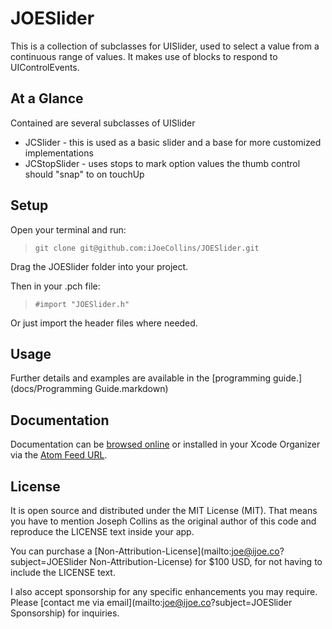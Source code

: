 JOESlider
==================

This is a collection of subclasses for UISlider, used to select a value from a continuous range of values. It makes use of blocks to respond to UIControlEvents.
 
At a Glance
-----------
Contained are several subclasses of UISlider

- JCSlider - this is used as a basic slider and a base for more customized implementations
- JCStopSlider - uses stops to mark option values the thumb control should "snap" to on touchUp

Setup
-----

Open your terminal and run:

> ```git clone git@github.com:iJoeCollins/JOESlider.git```

Drag the JOESlider folder into your project.

Then in your .pch file:

> ```#import "JOESlider.h"```

Or just import the header files where needed.

Usage
-----

Further details and examples are available in the [programming guide.](docs/Programming Guide.markdown)

Documentation
-------------

Documentation can be [browsed online](http://developer.ijoe.co/library/JOESlider) or installed in your Xcode Organizer via the [Atom Feed URL](http://developer.ijoe.co/library/JOESlider/JOESlider.atom).

License
-------

It is open source and distributed under the MIT License (MIT). That means you have to mention Joseph Collins as the original author of this code and reproduce the LICENSE text inside your app.

You can purchase a [Non-Attribution-License](mailto:joe@ijoe.co?subject=JOESlider Non-Attribution-License) for $100 USD, for not having to include the LICENSE text.

I also accept sponsorship for any specific enhancements you may require. Please [contact me via email](mailto:joe@ijoe.co?subject=JOESlider Sponsorship) for inquiries.